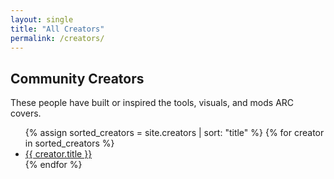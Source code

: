 ```yaml
---
layout: single
title: "All Creators"
permalink: /creators/
---
```


## Community Creators

These people have built or inspired the tools, visuals, and mods ARC covers.

<ul>
  {% assign sorted_creators = site.creators | sort: "title" %}
  {% for creator in sorted_creators %}
    <li><a href="{{ creator.url | relative_url }}">{{ creator.title }}</a></li>
  {% endfor %}
</ul>
